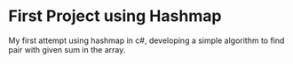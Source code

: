 # First Project using Hashmap
My first attempt using hashmap in c#, developing a simple algorithm to find pair with given sum in the array.
